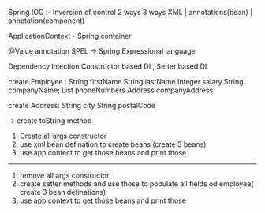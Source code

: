 Spring IOC :- Inversion of control
2 ways 3 ways
XML | annotations(bean) | annotation(component)

ApplicationContext - Spring container

@Value annotation
SPEL -> Spring Expressional language

Dependency Injection
Constructor based DI , Setter based DI


create Employee : 
String firstName
String lastName
Integer salary
String companyName;
List<String> phoneNumbers
Address companyAddress

create Address:
String city
String postalCode

-> create toString method

1) Create all args constructor
2) use xml bean defination to create beans (create 3 beans)
3) use app contect to get those beans and print those
-----------------
1) remove all args constructor
2) create setter methods and use those to populate all fields od employee( create 3 bean definations)
3) use app context to get those beans and print those